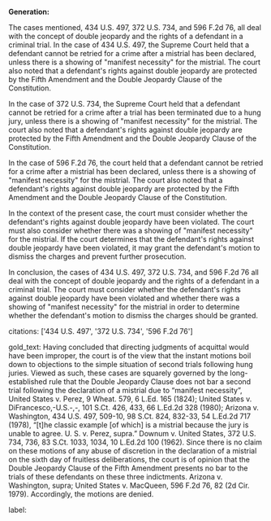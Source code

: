 **Generation:**

 <answer>

The cases mentioned, 434 U.S. 497, 372 U.S. 734, and 596 F.2d 76, all deal with the concept of double jeopardy and the rights of a defendant in a criminal trial. In the case of 434 U.S. 497, the Supreme Court held that a defendant cannot be retried for a crime after a mistrial has been declared, unless there is a showing of "manifest necessity" for the mistrial. The court also noted that a defendant's rights against double jeopardy are protected by the Fifth Amendment and the Double Jeopardy Clause of the Constitution.

In the case of 372 U.S. 734, the Supreme Court held that a defendant cannot be retried for a crime after a trial has been terminated due to a hung jury, unless there is a showing of "manifest necessity" for the mistrial. The court also noted that a defendant's rights against double jeopardy are protected by the Fifth Amendment and the Double Jeopardy Clause of the Constitution.

In the case of 596 F.2d 76, the court held that a defendant cannot be retried for a crime after a mistrial has been declared, unless there is a showing of "manifest necessity" for the mistrial. The court also noted that a defendant's rights against double jeopardy are protected by the Fifth Amendment and the Double Jeopardy Clause of the Constitution.

In the context of the present case, the court must consider whether the defendant's rights against double jeopardy have been violated. The court must also consider whether there was a showing of "manifest necessity" for the mistrial. If the court determines that the defendant's rights against double jeopardy have been violated, it may grant the defendant's motion to dismiss the charges and prevent further prosecution.

In conclusion, the cases of 434 U.S. 497, 372 U.S. 734, and 596 F.2d 76 all deal with the concept of double jeopardy and the rights of a defendant in a criminal trial. The court must consider whether the defendant's rights against double jeopardy have been violated and whether there was a showing of "manifest necessity" for the mistrial in order to determine whether the defendant's motion to dismiss the charges should be granted. <answer>

citations: ['434 U.S. 497', '372 U.S. 734', '596 F.2d 76']

gold_text: Having concluded that directing judgments of acquittal would have been improper, the court is of the view that the instant motions boil down to objections to the simple situation of second trials following hung juries. Viewed as such, these cases are squarely governed by the long-established rule that the Double Jeopardy Clause does not bar a second trial following the declaration of a mistrial due to “manifest necessity”, United States v. Perez, 9 Wheat. 579, 6 L.Ed. 165 (1824); United States v. DiFrancesco,-U.S.-,-, 101 S.Ct. 426, 433, 66 L.Ed.2d 328 (1980); Arizona v. Washington, 434 U.S. 497, 509-10, 98 S.Ct. 824, 832-33, 54 L.Ed.2d 717 (1978), “[t]he classic example [of which] is a mistrial because the jury is unable to agree. U. S. v. Perez, supra.” Downum v. United States, 372 U.S. 734, 736, 83 S.Ct. 1033, 1034, 10 L.Ed.2d 100 (1962). Since there is no claim on these motions of any abuse of discretion in the declaration of a mistrial on the sixth day of fruitless deliberations, the court is of opinion that the Double Jeopardy Clause of the Fifth Amendment presents no bar to the trials of these defendants on these three indictments. Arizona v. Washington, supra; United States v. MacQueen, 596 F.2d 76, 82 (2d Cir. 1979). Accordingly, the motions are denied.

label: 